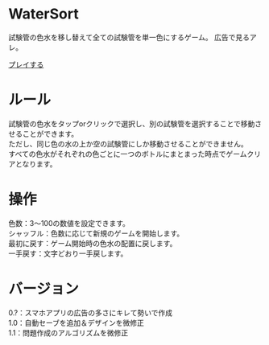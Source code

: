 # WaterSort
試験管の色水を移し替えて全ての試験管を単一色にするゲーム。
広告で見るアレ。

[プレイする](https://sugawa-seimei.github.io/WaterSort/)

# ルール
試験管の色水をタップorクリックで選択し、別の試験管を選択することで移動させることができます。  
ただし、同じ色の水の上か空の試験管にしか移動させることができません。  
すべての色水がそれぞれの色ごとに一つのボトルにまとまった時点でゲームクリアとなります。  

# 操作
色数：3〜100の数値を設定できます。  
シャッフル：色数に応じて新規のゲームを開始します。  
最初に戻す：ゲーム開始時の色水の配置に戻します。  
一手戻す：文字どおり一手戻します。

# バージョン
0.?：スマホアプリの広告の多さにキレて勢いで作成  
1.0：自動セーブを追加＆デザインを微修正  
1.1：問題作成のアルゴリズムを微修正
